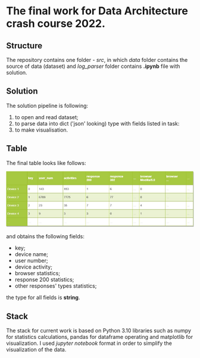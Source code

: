 # The final work for Data Architecture crash course 2022.

## Structure

The repository contains one folder - *src*, in which *data* folder contains
the source of data (dataset) and *log_parser* folder contains **.ipynb** file with solution.

## Solution

The solution pipeline is following:

1. to open and read dataset;
2. to parse data into dict ('json' looking) type with fields listed in task:
3. to make visualisation.

## Table

The final table looks like follows:

![table](imges/Diagram.jpg)

and obtains the following fields:

- key;
- device name;
- user number;
- device activity;
- browser statistics;
- response 200 statistics;
- other responses' types statistics;

the type for all fields is **string**.

## Stack

The stack for current work is based on Python 3.10 libraries such as numpy
for statistics calculations, pandas for dataframe operating and 
matplotlib for visualization. I used *jupyter notebook* format in order to
simplify the visualization of the data.


